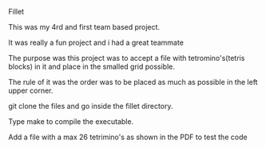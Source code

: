 Fillet

This was my 4rd and first team based project.

It was really a fun project and i had a great teammate

The purpose was this project was to accept a file with tetromino's(tetris blocks) in it and place in the smalled grid possible.

The rule of it was the order was to be placed as much as possible in the left upper corner.

git clone the files and go inside the fillet directory. 

Type make to compile the executable.

Add a file with a max 26 tetrimino's as shown in the PDF to test the code
